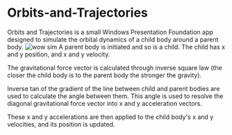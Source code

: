 # Orbits-and-Trajectories

Orbits and Trajectories is a small Windows Presentation Foundation app designed to simulate the orbital dynamics of a child body around a parent body.
![wow sim](https://user-images.githubusercontent.com/95654983/150603439-8ec15fbc-fbd8-4377-b7a2-86e69a9cf3e4.JPG)
A parent body is initiated and so is a child. The child has x and y position, and x and y velocity. 

The gravitational force vector is calculated through inverse square law (the closer the child body is to the parent body the stronger the gravity).

Inverse tan of the gradient of the line between child and parent bodies are used to calculate the angle between them. This angle is used to resolve the diagonal gravitational force vector into x and y acceleration vectors.

These x and y accelerations are then applied to the child body's x and y velocities, and its position is updated.

